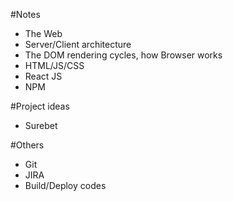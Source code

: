 
#Notes
* The Web
* Server/Client architecture
* The DOM rendering cycles, how Browser works
* HTML/JS/CSS
* React JS
* NPM

#Project ideas
* Surebet


#Others
* Git
* JIRA
* Build/Deploy codes
